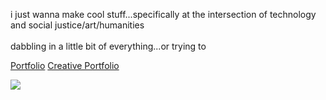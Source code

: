 i just wanna make cool stuff...specifically at the intersection of technology and social justice/art/humanities<br>
<br>
dabbling in a little bit of everything...or trying to 

[Portfolio](https://sehbaw.github.io/)
[Creative Portfolio](https://www.glitch.com/)

<img src="![image](https://github.com/user-attachments/assets/6f306edc-cc2e-4fa8-9f76-f4d1d4723a57)">

<!---
sehbaw/sehbaw is a ✨ special ✨ repository because its `README.md` (this file) appears on your GitHub profile.
You can click the Preview link to take a look at your changes.
--->
